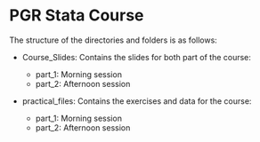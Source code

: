 # PGR Stata Course

The structure of the directories and folders is as follows:

* Course_Slides: Contains the slides for both part of the course:
  * part_1: Morning session
  * part_2: Afternoon session 

* practical_files: Contains the exercises and data for the course:
  * part_1: Morning session
  * part_2: Afternoon session 
